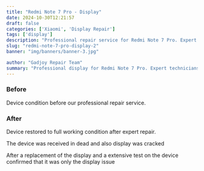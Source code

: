 ```yaml
---
title: "Redmi Note 7 Pro - Display"
date: 2024-10-30T12:21:57
draft: false
categories: ['Xiaomi', 'Display Repair']
tags: ['display']
description: "Professional repair service for Redmi Note 7 Pro. Expert diagnosis and quality repairs in Bangalore."
slug: "redmi-note-7-pro-display-2"
banner: "img/banners/banner-3.jpg"

author: "Gadjoy Repair Team"
summary: "Professional display for Redmi Note 7 Pro. Expert technicians, quality parts, warranty included."
---
```


### Before

Device condition before our professional repair service.

### After

Device restored to full working condition after expert repair.

The device was received in dead and also display was cracked

After a replacement of the display and a extensive test on the device confirmed that it was only the display issue